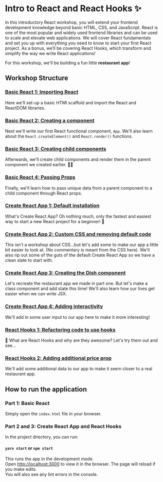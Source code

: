 # Intro to React and React Hooks ✨

In this introductory React workshop, you will extend your frontend development knowledge beyond basic HTML, CSS, and JavaScript. React is one of the most popular and widely used frontend libraries and can be used to scale and elevate web applications. We will cover React fundamentals and set you up with everything you need to know to start your first React project. As a bonus, we’ll be covering React Hooks, which transform and simplify the way we write React applications!

For this workshop, we'll be building a fun little **restaurant app**!

## Workshop Structure

### [Basic React 1: Importing React](https://github.com/lesliexin/intro-to-react-workshop/tree/03774739d59d9638c2b7b7ccff8469139e3019ca)

Here we'll set-up a basic HTMl scaffold and import the React and ReactDOM libraries.

### [Basic React 2: Creating a component](https://github.com/lesliexin/intro-to-react-workshop/tree/5cbffd709bbb57e7b98305e2e60e230de80aac3e)

Next we'll write our first React functional component, `App`. We'll also learn about the `React.createElement()` and `React.render()` functions.

### [Basic React 3: Creating child components](https://github.com/lesliexin/intro-to-react-workshop/tree/09b35e69b2cb92887e915cc9522caf1d478f26f6)

Afterwards, we'll create child components and render them in the parent component we created earlier. 👨‍👦

### [Basic React 4: Passing Props](https://github.com/lesliexin/intro-to-react-workshop/tree/b167ea0ea0772d22e5dfb367c4620d95991ea87f)

Finally, we'll learn how to pass unique data from a parent component to a child component through React props. 

### [Create React App 1: Default installation](https://github.com/lesliexin/intro-to-react-workshop/tree/a055739ed3036879b3720dfce193aa5d4848bc50)

What's Create React App? Oh nothing much, only the fastest and easiest way to start a new React project for a beginner! 🚀

### [Create React App 2: Custom CSS and removing default code](https://github.com/lesliexin/intro-to-react-workshop/tree/6d665d9228af801c0b4cac2fd237696e151d2cc6)

This isn't a workshop about CSS...but let's add some to make our app a little bit easier to look at. (No commentary is meant from the CSS here). We'll also rip out some of the guts of the default Create React App so we have a clean slate to start with.

### [Create React App 3: Creating the Dish component](https://github.com/lesliexin/intro-to-react-workshop/tree/00b12f126dc4905065211faf1987a49b55fc0e2d)

Let's recreate the restaurant app we made in part one. But let's make a class component and add state this time! We'll also learn how our lives get easier when we can write JSX.

### [Create React App 4: Adding interactivity](https://github.com/lesliexin/intro-to-react-workshop/tree/c7279a82d436aaf371dc5f1d3eb3654be30dfaf9)

We'll add in some user input to our app here to make it more interesting! 

### [React Hooks 1: Refactoring code to use hooks](https://github.com/lesliexin/intro-to-react-workshop/tree/a6a2ef6583f1561ce95b527b06f0b966d4185a08)

🎣 What are React Hooks and why are they awesome? Let's try them out and see...

### [React Hooks 2: Adding additional price prop](https://github.com/lesliexin/intro-to-react-workshop/tree/05b3f473e2b423510aab0a0b0e0015e21e34d76a)
 
We'll add some additional data to our app to make it seem closer to a real restaurant app.


## How to run the application

### Part 1: Basic React

Simply open the `index.html` file in your browser. 

### Part 2 and 3: Create React App and React Hooks

In the project directory, you can run:

#### `yarn start` or `npm start`

This runs the app in the development mode.\
Open [http://localhost:3000](http://localhost:3000) to view it in the browser.
The page will reload if you make edits.\
You will also see any lint errors in the console.
